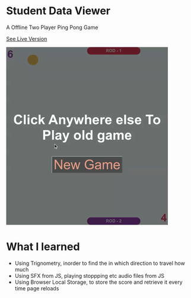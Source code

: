 # Student Data Viewer

A Offline Two Player Ping Pong Game

[See Live Version](https://yuganksingh.github.io/ping-pong/)

[![example GIF](./example.gif)](https://yuganksingh.github.io/ping-pong/)



# What I learned
- Using Trignometry, inorder to find the in which direction to travel how much
- Using SFX from JS, playing stoppping etc audio files from JS
- Using Browser Local Storage, to store the score and retrieve it every time page reloads
